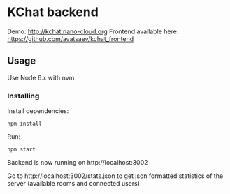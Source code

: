 # KChat backend

Demo: http://kchat.nano-cloud.org
Frontend available here: https://github.com/avatsaev/kchat_frontend

## Usage

Use Node 6.x with nvm

### Installing


Install dependencies:
```
npm install
```

Run:

```
npm start
```

Backend is now running on http://localhost:3002

Go to http://localhost:3002/stats.json to get json formatted statistics of the server (available rooms and connected users)
